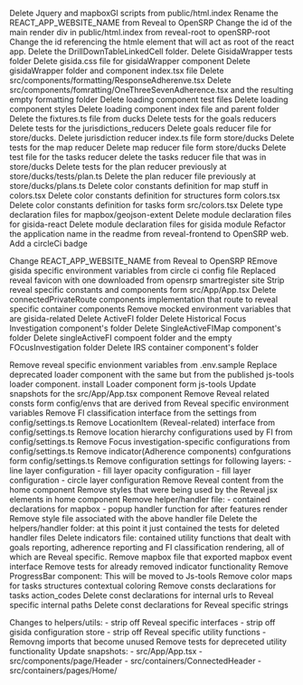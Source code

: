 Delete Jquery and mapboxGl scripts from public/html.index
Rename the REACT_APP_WEBSITE_NAME from Reveal to OpenSRP
Change the id of the main render div in public/html.index from reveal-root to openSRP-root
Change the id referencing the htmle element that will act as root of the react app.
Delete the DrillDownTableLinkedCell folder.
Delete GisidaWrapper tests folder
Delete gisida.css file for gisidaWrapper component
Delete gisidaWrapper folder and component index.tsx file
Delete src/components/formatting/ResponseAdherenve.tsx
Delete src/components/fomratting/OneThreeSevenAdherence.tsx and the resulting empty formatting folder
Delete loading component test files
Delete loading component styles
Delete loading component index file and parent folder
Delete the fixtures.ts file from ducks
Delete tests for the goals reducers
Delete tests for the jurisdictions_reducers
Delete goals reducer file for store/ducks.
Delete jurisdiction reducer index.ts file form store/ducks
Delete tests for the map reducer
Delete map reducer file form store/ducks
Delete test file for the tasks reducer
delete the tasks reducer file that was in store/ducks
Delete tests for the plan reducer previously at store/ducks/tests/plan.ts
Delete the plan reducer file previously at store/ducks/plans.ts
Delete color constants definition for map stuff in colors.tsx
Delete color constants definition for structures form colors.tsx
Delete color constants definition for tasks form src/colors.tsx
Delete type declaration files for mapbox/geojson-extent
Delete module declaration files for gisida-react
Delete module declaration files for gisida module
Refactor the application name in the readme from reveal-frontend to OpenSRP web.
Add a circleCi badge

Change REACT_APP_WEBSITE_NAME from Reveal to OpenSRP
REmove gisida specific environment variables from circle ci config file
Replaced reveal favicon with one downloaded from opensrp smartregister site
Strip reveal specific constants and components form src/App/App.tsx
Delete connectedPrivateRoute components implementation that route to reveal specific container components
Remove mocked environment variables that are gisida-related
Delete ActiveFI folder
Delete Historical Focus Investigation component's folder
Delete SingleActiveFIMap component's folder
Delete singleActiveFI compoent folder and the empty FOcusInvestigation folder
Delete IRS container component's folder

Remove reveal specific envionment variables from .env.sample
Replace deprecated loader component with the same but from the published js-tools loader component.
install Loader component form js-tools
Update snapshots for the src/App/App.tsx component
Remove Reveal related consts form config/envs that are derived from Reveal specific environment variables
Remove FI classification interface from the settings from config/settings.ts
Remove LocationItem (Reveal-related) interface from config/settings.ts
Remove location hierarchy configurations used by FI from config/settings.ts
Remove Focus investigation-specific configurations from config/settings.ts
Remove indicator(Adherence components) confgurations form config/settings.ts
Remove configuration settings for following layers: - line layer configuration - fill layer opacity configuration - fill layer configuration - circle layer configuration
Remove Reveal content from the home component
Remove styles that were being used by the Reveal jsx elements in home component
Remove helper/handler file: - contained declarations for mapbox - popup handler function for after features render
Remove style file associated with the above handler file
Delete the helpers/handler folder: at this point it just contained the tests for deleted handler files
Delete indicators file: contained utility functions that dealt with goals reporting, adherence reporting and FI classification rendering, all of which are Reveal specific.
Remove mapbox file that exported mapbox event interface
Remove tests for already removed indicator functionality
Remove ProgressBar component: This will be moved to Js-tools
Remove color maps for tasks structures contextual coloring
Remove consts declarations for tasks action_codes
Delete const declarations for internal urls to Reveal specific internal paths
Delete const declarations for Reveal specific strings

Changes to helpers/utils: - strip off Reveal specific interfaces - strip off gisida configuration store - strip off Reveal specific utility functions - Removng imports that become unused
Remove tests for depreceted utility functionality
Update snapshots: - src/App/App.tsx - src/components/page/Header - src/containers/ConnectedHeader - src/containers/pages/Home/
